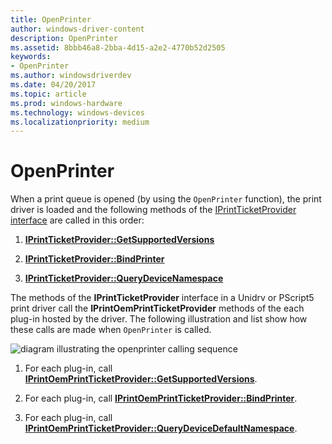 ```yaml
---
title: OpenPrinter
author: windows-driver-content
description: OpenPrinter
ms.assetid: 8bbb46a8-2bba-4d15-a2e2-4770b52d2505
keywords:
- OpenPrinter
ms.author: windowsdriverdev
ms.date: 04/20/2017
ms.topic: article
ms.prod: windows-hardware
ms.technology: windows-devices
ms.localizationpriority: medium
---
```


# OpenPrinter


When a print queue is opened (by using the `OpenPrinter` function), the print driver is loaded and the following methods of the [IPrintTicketProvider interface](https://msdn.microsoft.com/library/windows/hardware/ff554375) are called in this order:

1.  [**IPrintTicketProvider::GetSupportedVersions**](https://msdn.microsoft.com/library/windows/hardware/ff554371)

2.  [**IPrintTicketProvider::BindPrinter**](https://msdn.microsoft.com/library/windows/hardware/ff554354)

3.  [**IPrintTicketProvider::QueryDeviceNamespace**](https://msdn.microsoft.com/library/windows/hardware/ff554378)

The methods of the **IPrintTicketProvider** interface in a Unidrv or PScript5 print driver call the **IPrintOemPrintTicketProvider** methods of the each plug-in hosted by the driver. The following illustration and list show how these calls are made when `OpenPrinter` is called.

![diagram illustrating the openprinter calling sequence](images/ptpcopen-uml.gif)

1.  For each plug-in, call [**IPrintOemPrintTicketProvider::GetSupportedVersions**](https://msdn.microsoft.com/library/windows/hardware/ff553170).

2.  For each plug-in, call [**IPrintOemPrintTicketProvider::BindPrinter**](https://msdn.microsoft.com/library/windows/hardware/ff553151).

3.  For each plug-in, call [**IPrintOemPrintTicketProvider::QueryDeviceDefaultNamespace**](https://msdn.microsoft.com/library/windows/hardware/ff553180).

 

 




